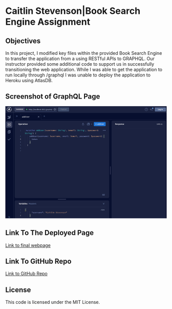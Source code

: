 # Caitlin Stevenson|Book Search Engine Assignment

## Objectives

In this project, I modified key files within the provided Book Search Engine to transfer the application from a using RESTful APIs to GRAPHQL. Our instructor provided some additional code to support us in successfully transitioning the web application. While I was able to get the application to run locally through /graphql I was unable to deploy the application to Heroku using AtlasDB.

## Screenshot of GraphQL Page

![Screenshot of final webpage](./assets/graphql_img.png)

## Link To The Deployed Page

[Link to final webpage](https://frozen-plains-51960.herokuapp.com/)

## Link To GitHub Repo

[Link to GitHub Repo](https://github.com/caitlinscodes/book_search_engine)

## License

This code is licensed under the MIT License.